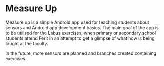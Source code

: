 # Measure Up

Measure up is a simple Android app used for teaching students about sensors and Android app development basics. The main goal of the app is to be utilised for the Labus exercises, when primary or secondary school students attend Ferit in an attempt to get a glimpse of what how is being taught at the faculty. 

In the future, more sensors are planned and branches created containing exercises.
